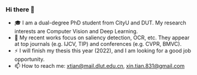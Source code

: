 ### Hi there 👋
- 🎓 I am a dual-degree PhD student from CityU and DUT. My research interests are Computer Vision and Deep Learning.
- 🔭 My recent works focus on saliency detection, OCR, etc. They appear at top journals (e.g. IJCV, TIP) and conferences (e.g. CVPR, BMVC).
- ⚡ I will finish my thesis this year (2022), and I am looking for a good job opportunity.
- 📫 How to reach me: xtian@mail.dlut.edu.cn, xin.tian.831@gmail.com

<!--
**GrassBro/GrassBro** is a ✨ _special_ ✨ repository because its `README.md` (this file) appears on your GitHub profile.

Here are some ideas to get you started:

- 🔭 I’m currently working on computer vision, including saliency detection, OCR, etc.
- 🌱 I’m currently learning ...
- 👯 I’m looking to collaborate on ...
- 🤔 I’m looking for help with ...
- 💬 Ask me about ...
- 📫 How to reach me: ...
- 😄 Pronouns: ...
- ⚡ Fun fact: ...
-->

